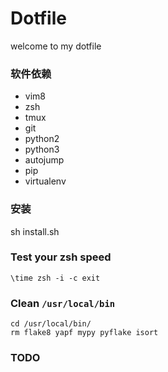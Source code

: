 # Dotfile

welcome to my dotfile

### 软件依赖

- vim8
- zsh
- tmux
- git
- python2
- python3
- autojump
- pip
- virtualenv

### 安装

sh install.sh


### Test your zsh speed

```
\time zsh -i -c exit
```

### Clean `/usr/local/bin`

```shell
cd /usr/local/bin/
rm flake8 yapf mypy pyflake isort
```

### TODO
